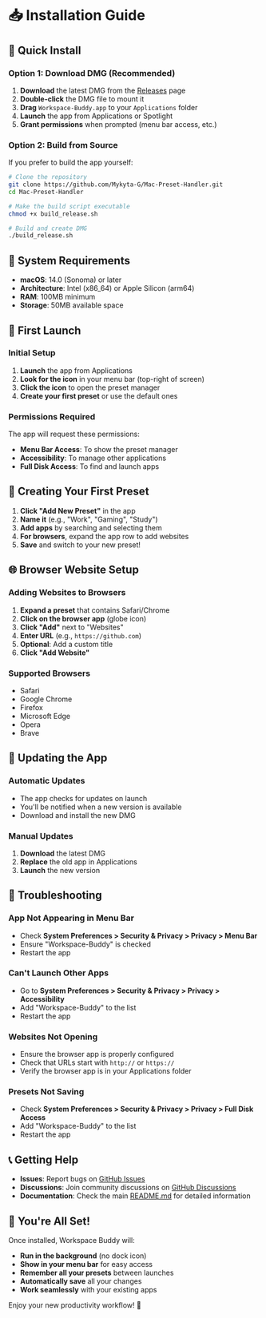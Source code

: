 # 📥 Installation Guide

## 🚀 Quick Install

### **Option 1: Download DMG (Recommended)**
1. **Download** the latest DMG from the [Releases](https://github.com/Mykyta-G/Mac-Preset-Handler/releases) page
2. **Double-click** the DMG file to mount it
3. **Drag** `Workspace-Buddy.app` to your `Applications` folder
4. **Launch** the app from Applications or Spotlight
5. **Grant permissions** when prompted (menu bar access, etc.)

### **Option 2: Build from Source**
If you prefer to build the app yourself:

```bash
# Clone the repository
git clone https://github.com/Mykyta-G/Mac-Preset-Handler.git
cd Mac-Preset-Handler

# Make the build script executable
chmod +x build_release.sh

# Build and create DMG
./build_release.sh
```

## 🔧 System Requirements

- **macOS**: 14.0 (Sonoma) or later
- **Architecture**: Intel (x86_64) or Apple Silicon (arm64)
- **RAM**: 100MB minimum
- **Storage**: 50MB available space

## 📱 First Launch

### **Initial Setup**
1. **Launch** the app from Applications
2. **Look for the icon** in your menu bar (top-right of screen)
3. **Click the icon** to open the preset manager
4. **Create your first preset** or use the default ones

### **Permissions Required**
The app will request these permissions:
- **Menu Bar Access**: To show the preset manager
- **Accessibility**: To manage other applications
- **Full Disk Access**: To find and launch apps

## 🎯 Creating Your First Preset

1. **Click "Add New Preset"** in the app
2. **Name it** (e.g., "Work", "Gaming", "Study")
3. **Add apps** by searching and selecting them
4. **For browsers**, expand the app row to add websites
5. **Save** and switch to your new preset!

## 🌐 Browser Website Setup

### **Adding Websites to Browsers**
1. **Expand a preset** that contains Safari/Chrome
2. **Click on the browser app** (globe icon)
3. **Click "Add"** next to "Websites"
4. **Enter URL** (e.g., `https://github.com`)
5. **Optional**: Add a custom title
6. **Click "Add Website"**

### **Supported Browsers**
- Safari
- Google Chrome
- Firefox
- Microsoft Edge
- Opera
- Brave

## 🔄 Updating the App

### **Automatic Updates**
- The app checks for updates on launch
- You'll be notified when a new version is available
- Download and install the new DMG

### **Manual Updates**
1. **Download** the latest DMG
2. **Replace** the old app in Applications
3. **Launch** the new version

## 🚨 Troubleshooting

### **App Not Appearing in Menu Bar**
- Check **System Preferences > Security & Privacy > Privacy > Menu Bar**
- Ensure "Workspace-Buddy" is checked
- Restart the app

### **Can't Launch Other Apps**
- Go to **System Preferences > Security & Privacy > Privacy > Accessibility**
- Add "Workspace-Buddy" to the list
- Restart the app

### **Websites Not Opening**
- Ensure the browser app is properly configured
- Check that URLs start with `http://` or `https://`
- Verify the browser app is in your Applications folder

### **Presets Not Saving**
- Check **System Preferences > Security & Privacy > Privacy > Full Disk Access**
- Add "Workspace-Buddy" to the list
- Restart the app

## 📞 Getting Help

- **Issues**: Report bugs on [GitHub Issues](https://github.com/Mykyta-G/Mac-Preset-Handler/issues)
- **Discussions**: Join community discussions on [GitHub Discussions](https://github.com/Mykyta-G/Mac-Preset-Handler/discussions)
- **Documentation**: Check the main [README.md](README.md) for detailed information

## 🎉 You're All Set!

Once installed, Workspace Buddy will:
- **Run in the background** (no dock icon)
- **Show in your menu bar** for easy access
- **Remember all your presets** between launches
- **Automatically save** all your changes
- **Work seamlessly** with your existing apps

Enjoy your new productivity workflow! 🚀
